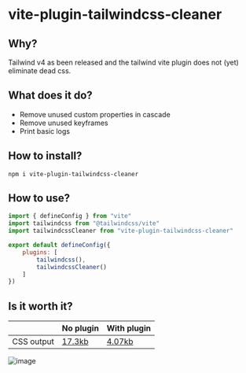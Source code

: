 # vite-plugin-tailwindcss-cleaner

## Why?
Tailwind v4 as been released and the tailwind vite plugin does not (yet) eliminate dead css.

## What does it do?
- Remove unused custom properties in cascade
- Remove unused keyframes
- Print basic logs

## How to install?
```
npm i vite-plugin-tailwindcss-cleaner
```

## How to use?
```js
import { defineConfig } from "vite"
import tailwindcss from "@tailwindcss/vite"
import tailwindcssCleaner from "vite-plugin-tailwindcss-cleaner"

export default defineConfig({
	plugins: [
		tailwindcss(),
		tailwindcssCleaner()
	]
})
```

## Is it worth it?
|            | No plugin | With plugin |     
|------------|-----------|--------|
| CSS output | [17.3kb](https://github.com/madmoizo/vite-plugin-tailwindcss-cleaner/blob/main/compare/.svelte-kit/output/client/_app/immutable/assets/2.qDMvbHcx.css) | [4.07kb](https://github.com/madmoizo/vite-plugin-tailwindcss-cleaner/blob/main/.svelte-kit/output/client/_app/immutable/assets/2.m_tphMyF.css) |

![image](https://github.com/user-attachments/assets/95dbf5a2-49b5-4501-a99d-9a08fa69325a)
